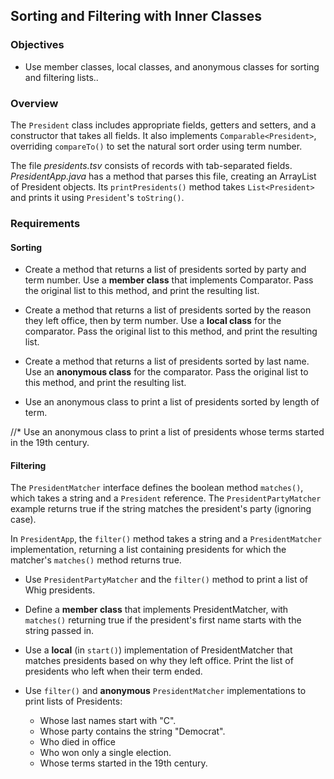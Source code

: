 ## Sorting and Filtering with Inner Classes

### Objectives
* Use member classes, local classes, and anonymous classes for sorting and filtering lists..

### Overview
The `President` class includes appropriate fields, getters and setters, and a constructor that takes all fields.  It also implements `Comparable<President>`, overriding `compareTo()` to set the natural sort order using term number.

The file _presidents.tsv_ consists of records with tab-separated fields.  _PresidentApp.java_ has a method that parses this file, creating an ArrayList of President objects.  Its `printPresidents()` method takes `List<President>` and prints it using `President`'s `toString()`.

### Requirements

#### Sorting
* Create a method that returns a list of presidents sorted by party and term number.  Use a **member class** that implements Comparator<President>.  Pass the original list to this method, and print the resulting list.

* Create a method that returns a list of presidents sorted by the reason they left office, then by term number.  Use a **local class** for the comparator.  Pass the original list to this method, and print the resulting list.

* Create a method that returns a list of presidents sorted by last name.  Use an **anonymous class** for the comparator.  Pass the original list to this method, and print the resulting list.

* Use an anonymous class to print a list of presidents sorted by length of term.

//* Use an anonymous class to print a list of presidents whose terms started in the 19th century.

#### Filtering
The `PresidentMatcher` interface defines the boolean method `matches()`, which takes a string and a `President` reference.  The `PresidentPartyMatcher` example returns true if the string matches the president's party (ignoring case).

In `PresidentApp`, the `filter()` method takes a string and a `PresidentMatcher` implementation, returning a list containing presidents for which the matcher's `matches()` method returns true.

* Use `PresidentPartyMatcher` and the `filter()` method to print a list of Whig presidents.

* Define a **member class** that implements PresidentMatcher, with `matches()` returning true if the president's first name starts with the string passed in.

* Use a **local** (in `start()`) implementation of PresidentMatcher that matches presidents based on why they left office.  Print the list of presidents who left when their term ended.

* Use `filter()` and **anonymous** `PresidentMatcher` implementations to print lists of Presidents:
  * Whose last names start with "C".
  * Whose party contains the string "Democrat".
  * Who died in office
  * Who won only a single election.
  * Whose terms started in the 19th century.
